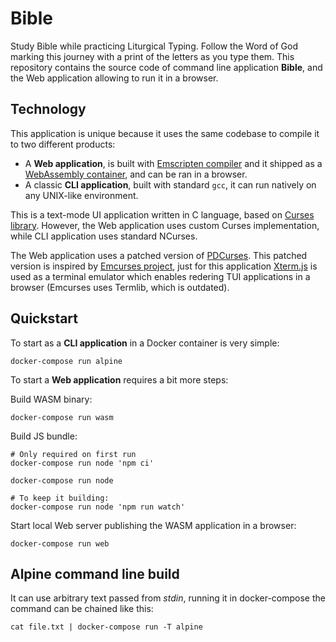 # Bible

Study Bible while practicing Liturgical Typing. Follow the Word of God marking
this journey with a print of the letters as you type them. This repository
contains the source code of command line application **Bible**, and the Web
application allowing to run it in a browser.

## Technology

This application is unique because it uses the same codebase to compile it to
two different products:

- A **Web application**, is built with [Emscripten compiler][1] and it shipped
  as a [WebAssembly container][2], and can be ran in a browser.
- A classic **CLI application**, built with standard `gcc`, it can run natively
  on any UNIX-like environment.

This is a text-mode UI application written in C language, based on
[Curses library][3]. However, the Web application uses custom Curses
implementation, while CLI application uses standard NCurses.

The Web application uses a patched version of [PDCurses][4]. This patched
version is inspired by [Emcurses project][5], just for this application
[Xterm.js][6] is used as a terminal emulator which enables redering TUI
applications in a browser (Emcurses uses Termlib, which is outdated).

## Quickstart

To start as a **CLI application** in a Docker container is very simple:

    docker-compose run alpine

To start a **Web application** requires a bit more steps:

Build WASM binary:

    docker-compose run wasm

Build JS bundle:

    # Only required on first run
    docker-compose run node 'npm ci'

    docker-compose run node

    # To keep it building:
    docker-compose run node 'npm run watch'

Start local Web server publishing the WASM application
in a browser:

    docker-compose run web

## Alpine command line build

It can use arbitrary text passed from *stdin*, running it in
docker-compose the command can be chained like this:

    cat file.txt | docker-compose run -T alpine

[1]: https://emscripten.org/    
[2]: https://webassembly.org/
[3]: https://en.wikipedia.org/wiki/Curses_(programming_library)
[4]: https://pdcurses.org/
[5]: https://github.com/rhaberkorn/emcurses
[6]: https://xtermjs.org/
